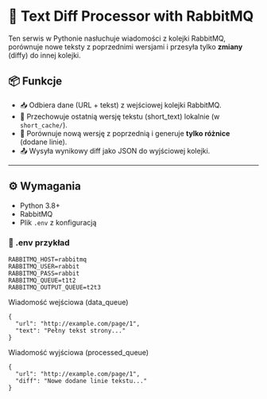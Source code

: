 # 📨 Text Diff Processor with RabbitMQ

Ten serwis w Pythonie nasłuchuje wiadomości z kolejki RabbitMQ, porównuje nowe teksty z poprzednimi wersjami i przesyła tylko **zmiany** (diffy) do innej kolejki.

## 📦 Funkcje

- 📥 Odbiera dane (URL + tekst) z wejściowej kolejki RabbitMQ.
- 🧠 Przechowuje ostatnią wersję tekstu (short_text) lokalnie (w `short_cache/`).
- 🧾 Porównuje nową wersję z poprzednią i generuje **tylko różnice** (dodane linie).
- 📤 Wysyła wynikowy diff jako JSON do wyjściowej kolejki.

---

## ⚙️ Wymagania

- Python 3.8+
- RabbitMQ
- Plik `.env` z konfiguracją

### 📁 .env przykład

```env
RABBITMQ_HOST=rabbitmq
RABBITMQ_USER=rabbit
RABBITMQ_PASS=rabbit
RABBITMQ_QUEUE=t1t2
RABBITMQ_OUTPUT_QUEUE=t2t3
```


Wiadomość wejściowa (data_queue)
```
{
  "url": "http://example.com/page/1",
  "text": "Pełny tekst strony..."
}
```
Wiadomość wyjściowa (processed_queue)
```
{
  "url": "http://example.com/page/1",
  "diff": "Nowe dodane linie tekstu..."
}
```